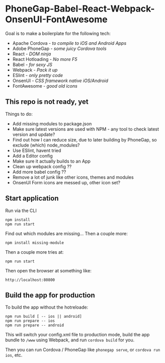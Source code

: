 # PhoneGap-Babel-React-Webpack-OnsenUI-FontAwesome

Goal is to make a boilerplate for the following tech:

- Apache Cordova - *to compile to iOS and Android Apps*
- Adobe PhoneGap - *some juicy Cordova tools*
- React - *DOM ninja*
- React Hotloading - *No more F5*
- Babel - *for sexy JS*
- Webpack - *Pack it up*
- ESlint - *only pretty code*
- OnsenUI - *CSS framework native iOS/Android*
- FontAwesome - *good old icons*

## This repo is not ready, yet
Things to do:
- Add missing modules to package.json
- Make sure latest versions are used with NPM - any tool to check latest version and update?
- Find out how I can reduce size, due to later building by PhoneGap, so exclude (which) node_modules?
- Use ESlint, havent tried
- Add a Editor config
- Make sure it actually builds to an App
- Clean up webpack config ??
- Add more babel config ??
- Remove a lot of junk like other icons, themes and modules
- OnsenUI Form icons are messed up, other icon set?

## Start application
Run via the CLI
```
npm install
npm run start
```
Find out which modules are missing... Then a couple more:
```
npm install missing-module
```
Then a couple more tries at:
```
npm run start
```
Then open the browser at something like:
```
http://localhost:80800
```

## Build the app for production
To build the app without the hotreloade:
```
npm run build [ -- ios || android]
npm run prepare -- ios
npm run prepare -- android
```

This will switch your config.xml file to production mode, build the app bundle to `/www` using Webpack, and run `cordova build` for you.

Then you can run Cordova / PhoneGap like `phonegap serve`, or `cordova run ios`, etc.

